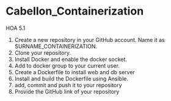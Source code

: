 # Cabellon_Containerization

HOA 5.1 

1. Create a new repository in your GitHub account. Name it as SURNAME_CONTAINERIZATION. 
2. Clone your repository. 
3. Install Docker and enable the docker socket.
4. Add to docker group to your current user.
5. Create a Dockerfile to install web and db server
6. Install and build the Dockerfile using Ansible.
9. add, commit and push it to your repository
10. Provide the GitHub link of your repository
